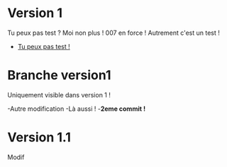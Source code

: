 Version 1
=========
Tu peux pas test ? Moi non plus ! 007 en force !
Autrement c'est un test !

- [Tu peux pas test !](http://aruileen.com)

Branche version1
================
Uniquement visible dans version 1 !

-Autre modification
-Là aussi ! 
-**2eme commit !**

Version 1.1
===========
Modif
